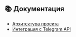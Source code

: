 ## 📚 Документация
- [Архитектура проекта](docs/architecture.md)
- [Интеграция с Telegram API](docs/telegram_integration.md)
